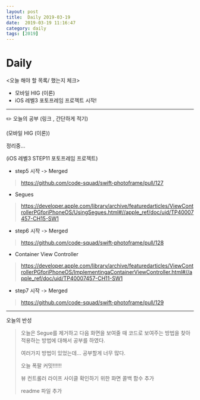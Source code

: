 ```yaml
---
layout: post
title:  Daily 2019-03-19
date:  2019-03-19 11:16:47
category: daily
tags: [2019]
---
```


# Daily

<오늘 해야 할 목록/ 했는지 체크>

- 모바일 HIG (이론)
- iOS 레벨3 포토프레임 프로젝트 시작!

------

✏️ 오늘의 공부 (링크 , 간단하게 적기)

(모바일 HIG (이론))

정리중...

(iOS 레벨3 STEP11 포토프레임 프로젝트)

- step5 시작 -> Merged

> https://github.com/code-squad/swift-photoframe/pull/127

* Segues

> https://developer.apple.com/library/archive/featuredarticles/ViewControllerPGforiPhoneOS/UsingSegues.html#//apple_ref/doc/uid/TP40007457-CH15-SW1

* step6 시작 -> Merged

> https://github.com/code-squad/swift-photoframe/pull/128

*  Container View Controller

> https://developer.apple.com/library/archive/featuredarticles/ViewControllerPGforiPhoneOS/ImplementingaContainerViewController.html#//apple_ref/doc/uid/TP40007457-CH11-SW1

* step7 시작 -> Merged

> https://github.com/code-squad/swift-photoframe/pull/129

------



오늘의 반성

> 오늘은 
> Segue를 제거하고 다음 화면을 보여줄 때 코드로 보여주는 방법을 찾아 적용하는 방법에 대해서 공부를 하였다.
>
> 여러가지 방법이 있었는데... 공부할게 너무 많다.
>
> 오늘 폭팔 커밋!!!!!!
>
> 뷰 컨트롤러 라이프 사이클 확인하기 위한 화면 콜백 함수 추가
>
> readme 파일 추가

